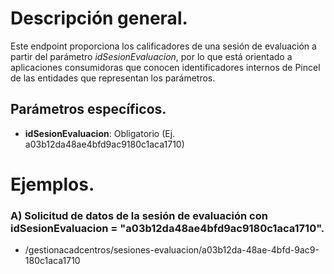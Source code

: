 
# Descripción general.

Este endpoint proporciona los calificadores de una sesión de evaluación a partir del parámetro *idSesionEvaluacion*, por lo que está orientado a aplicaciones consumidoras que conocen identificadores internos de Pincel de las entidades que representan los parámetros.

## Parámetros específicos.

* **idSesionEvaluacion**: Obligatorio (Ej. a03b12da48ae4bfd9ac9180c1aca1710)

# Ejemplos.
### A) Solicitud de datos de la sesión de evaluación con idSesionEvaluacion = "a03b12da48ae4bfd9ac9180c1aca1710".
* /gestionacadcentros/sesiones-evaluacion/a03b12da-48ae-4bfd-9ac9-180c1aca1710
